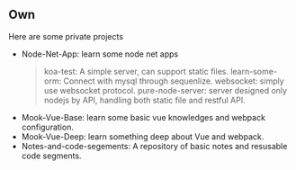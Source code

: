 Own
---------------

Here are some private projects  

- Node-Net-App: learn some node net apps
  > koa-test: A simple server, can support static files.
  > learn-some-orm: Connect with mysql through sequenlize.
  > websocket: simply use websocket protocol.
  > pure-node-server: server designed only nodejs by API, handling both static file and restful API.
- Mook-Vue-Base: learn some basic vue knowledges and webpack configuration.  
- Mook-Vue-Deep: learn something deep about Vue and webpack.
- Notes-and-code-segements: A repository of basic notes and resusable code segments.